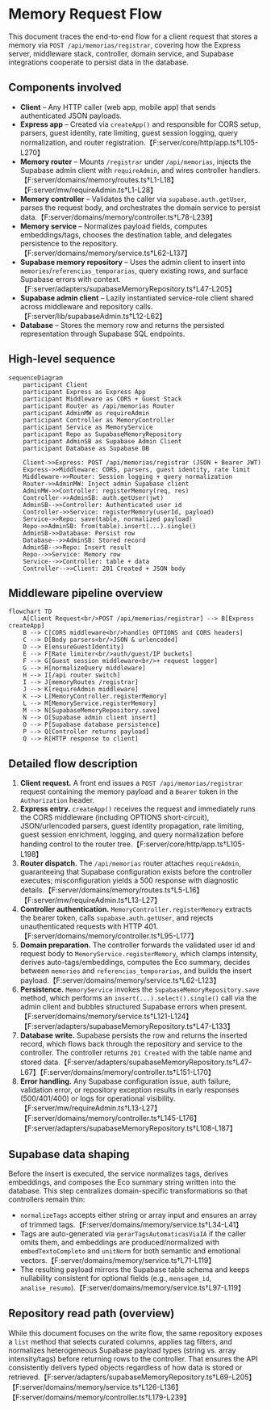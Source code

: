 # Memory Request Flow

This document traces the end-to-end flow for a client request that stores a memory via `POST /api/memorias/registrar`, covering how the Express server, middleware stack, controller, domain service, and Supabase integrations cooperate to persist data in the database.

## Components involved

- **Client** – Any HTTP caller (web app, mobile app) that sends authenticated JSON payloads.
- **Express app** – Created via `createApp()` and responsible for CORS setup, parsers, guest identity, rate limiting, guest session logging, query normalization, and router registration.【F:server/core/http/app.ts†L105-L270】
- **Memory router** – Mounts `/registrar` under `/api/memorias`, injects the Supabase admin client with `requireAdmin`, and wires controller handlers.【F:server/domains/memory/routes.ts†L1-L18】【F:server/mw/requireAdmin.ts†L1-L28】
- **Memory controller** – Validates the caller via `supabase.auth.getUser`, parses the request body, and orchestrates the domain service to persist data.【F:server/domains/memory/controller.ts†L78-L239】
- **Memory service** – Normalizes payload fields, computes embeddings/tags, chooses the destination table, and delegates persistence to the repository.【F:server/domains/memory/service.ts†L62-L137】
- **Supabase memory repository** – Uses the admin client to insert into `memories`/`referencias_temporarias`, query existing rows, and surface Supabase errors with context.【F:server/adapters/supabaseMemoryRepository.ts†L47-L205】
- **Supabase admin client** – Lazily instantiated service-role client shared across middleware and repository calls.【F:server/lib/supabaseAdmin.ts†L12-L62】
- **Database** – Stores the memory row and returns the persisted representation through Supabase SQL endpoints.

## High-level sequence

```mermaid
sequenceDiagram
    participant Client
    participant Express as Express App
    participant Middleware as CORS + Guest Stack
    participant Router as /api/memorias Router
    participant AdminMW as requireAdmin
    participant Controller as MemoryController
    participant Service as MemoryService
    participant Repo as SupabaseMemoryRepository
    participant AdminSB as Supabase Admin Client
    participant Database as Supabase DB

    Client->>Express: POST /api/memorias/registrar (JSON + Bearer JWT)
    Express->>Middleware: CORS, parsers, guest identity, rate limit
    Middleware->>Router: Session logging + query normalization
    Router->>AdminMW: Inject admin Supabase client
    AdminMW->>Controller: registerMemory(req, res)
    Controller->>AdminSB: auth.getUser(jwt)
    AdminSB-->>Controller: Authenticated user id
    Controller->>Service: registerMemory(userId, payload)
    Service->>Repo: save(table, normalized payload)
    Repo->>AdminSB: from(table).insert(...).single()
    AdminSB->>Database: Persist row
    Database-->>AdminSB: Stored record
    AdminSB-->>Repo: Insert result
    Repo-->>Service: Memory row
    Service-->>Controller: table + data
    Controller-->>Client: 201 Created + JSON body
```

## Middleware pipeline overview

```mermaid
flowchart TD
    A[Client Request<br/>POST /api/memorias/registrar] --> B[Express createApp]
    B --> C[CORS middleware<br/>handles OPTIONS and CORS headers]
    C --> D[Body parsers<br/>JSON & urlencoded]
    D --> E[ensureGuestIdentity]
    E --> F[Rate limiter<br/>auth/guest/IP buckets]
    F --> G[Guest session middleware<br/>+ request logger]
    G --> H[normalizeQuery middleware]
    H --> I[/api router switch]
    I --> J[memoryRoutes /registrar]
    J --> K[requireAdmin middleware]
    K --> L[MemoryController.registerMemory]
    L --> M[MemoryService.registerMemory]
    M --> N[SupabaseMemoryRepository.save]
    N --> O[Supabase admin client insert]
    O --> P[Supabase database persistence]
    P --> Q[Controller returns payload]
    Q --> R[HTTP response to client]
```

## Detailed flow description

1. **Client request.** A front end issues a `POST /api/memorias/registrar` request containing the memory payload and a `Bearer` token in the `Authorization` header.
2. **Express entry.** `createApp()` receives the request and immediately runs the CORS middleware (including OPTIONS short-circuit), JSON/urlencoded parsers, guest identity propagation, rate limiting, guest session enrichment, logging, and query normalization before handing control to the router tree.【F:server/core/http/app.ts†L105-L198】
3. **Router dispatch.** The `/api/memorias` router attaches `requireAdmin`, guaranteeing that Supabase configuration exists before the controller executes; misconfiguration yields a 500 response with diagnostic details.【F:server/domains/memory/routes.ts†L5-L16】【F:server/mw/requireAdmin.ts†L13-L27】
4. **Controller authentication.** `MemoryController.registerMemory` extracts the bearer token, calls `supabase.auth.getUser`, and rejects unauthenticated requests with HTTP 401.【F:server/domains/memory/controller.ts†L95-L177】
5. **Domain preparation.** The controller forwards the validated user id and request body to `MemoryService.registerMemory`, which clamps intensity, derives auto-tags/embeddings, computes the Eco summary, decides between `memories` and `referencias_temporarias`, and builds the insert payload.【F:server/domains/memory/service.ts†L62-L123】
6. **Persistence.** `MemoryService` invokes the `SupabaseMemoryRepository.save` method, which performs an `insert(...).select().single()` call via the admin client and bubbles structured Supabase errors when present.【F:server/domains/memory/service.ts†L121-L124】【F:server/adapters/supabaseMemoryRepository.ts†L47-L133】
7. **Database write.** Supabase persists the row and returns the inserted record, which flows back through the repository and service to the controller. The controller returns `201 Created` with the table name and stored data.【F:server/adapters/supabaseMemoryRepository.ts†L47-L67】【F:server/domains/memory/controller.ts†L151-L170】
8. **Error handling.** Any Supabase configuration issue, auth failure, validation error, or repository exception results in early responses (500/401/400) or logs for operational visibility.【F:server/mw/requireAdmin.ts†L13-L27】【F:server/domains/memory/controller.ts†L145-L176】【F:server/adapters/supabaseMemoryRepository.ts†L108-L187】

## Supabase data shaping

Before the insert is executed, the service normalizes tags, derives embeddings, and composes the Eco summary string written into the database. This step centralizes domain-specific transformations so that controllers remain thin:

- `normalizeTags` accepts either string or array input and ensures an array of trimmed tags.【F:server/domains/memory/service.ts†L34-L41】
- Tags are auto-generated via `gerarTagsAutomaticasViaIA` if the caller omits them, and embeddings are produced/normalized with `embedTextoCompleto` and `unitNorm` for both semantic and emotional vectors.【F:server/domains/memory/service.ts†L71-L119】
- The resulting payload mirrors the Supabase table schema and keeps nullability consistent for optional fields (e.g., `mensagem_id`, `analise_resumo`).【F:server/domains/memory/service.ts†L97-L119】

## Repository read path (overview)

While this document focuses on the write flow, the same repository exposes a `list` method that selects curated columns, applies tag filters, and normalizes heterogeneous Supabase payload types (string vs. array intensity/tags) before returning rows to the controller. That ensures the API consistently delivers typed objects regardless of how data is stored or retrieved.【F:server/adapters/supabaseMemoryRepository.ts†L69-L205】【F:server/domains/memory/service.ts†L126-L136】【F:server/domains/memory/controller.ts†L179-L239】

